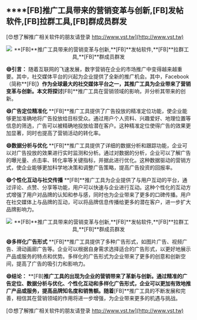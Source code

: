 ## ****[FB]**推广工具带来的营销变革与创新,**[FB]**发帖软件,**[FB]**拉群工具,**[FB]**群成员群发**

[😍想了解推广相关软件的朋友请登录 http://www.vst.tw](http://www.vst.tw)

 <center><img src="https://vst.tw/MP4/tuiguang/png/4.png" alt="**[FB]**推广工具带来的营销变革与创新,**[FB]**发帖软件,**[FB]**拉群工具,**[FB]**群成员群发"></center>

**😄引言：**
随着互联网的飞速发展，数字营销在企业的市场推广中变得越来越重要。其中，社交媒体平台的兴起为企业提供了全新的推广机会。其中，Facebook（简称**[FB]**）作为全球最大的社交媒体平台之一，其推广工具为企业带来了营销变革与创新。本文将探讨**[FB]**推广工具在营销领域的影响，并分析其带来的创新。

**😄广告定位精准化**
**[FB]**推广工具提供了广告投放的精准定位功能，使企业能够更加准确地将广告投放给目标受众。通过用户个人资料、兴趣爱好、地理位置等信息的筛选，广告可以被精确地投放给潜在客户。这种精准定位使得广告的效果更加显著，同时也提高了营销活动的转化率。

**😄数据分析与优化**
**[FB]**推广工具提供了详细的数据分析和跟踪功能，企业可以对广告投放的效果进行实时监测和分析。通过对数据的分析，企业可以了解广告的曝光量、点击率、转化率等关键指标，并据此进行优化。这种数据驱动的营销方式，使企业能够更加科学地决策和调整广告策略，提高广告投资的回报率。

**😄个性化互动与社交传播**
**[FB]**推广工具为企业提供了与用户互动的平台，通过评论、点赞、分享等功能，用户可以快速与企业进行互动。这种个性化的互动方式增强了用户对品牌的认知和参与感，同时也为企业带来了更多的口碑传播。用户在社交媒体上与品牌的互动，可以将品牌信息传播给更多的潜在客户，进一步扩大品牌影响力。

 <center><img src="https://vst.tw/MP4/tuiguang/png/6.png" alt="**[FB]**推广工具带来的营销变革与创新,**[FB]**发帖软件,**[FB]**拉群工具,**[FB]**群成员群发"></center>

**😄多样化广告形式**
**[FB]**推广工具提供了多种广告形式，如图片广告、视频广告、滑动画廊广告等。企业可以根据自身需求选择适合的广告形式，以更好地展示产品或服务的特点和优势。多样化的广告形式为企业带来了更多的创意和创新空间，提高了广告的吸引力和影响力。

**😄结论：**
**[FB]**推广工具的出现为企业的营销带来了革新与创新。通过精准的广告定位、数据分析与优化、个性化互动和多样化广告形式，企业可以更加有效地推广产品或服务，提高品牌知名度和销售额。随着**[FB]**推广工具的不断发展和完善，相信其在营销领域的作用将进一步增强，为企业带来更多的机遇与挑战。

[😍想了解推广相关软件的朋友请登录 http://www.vst.tw](http://www.vst.tw)



